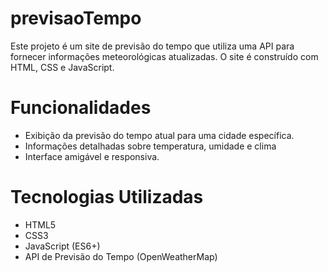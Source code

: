 # previsaoTempo
Este projeto é um site de previsão do tempo que utiliza uma API para fornecer informações meteorológicas atualizadas. O site é construído com HTML, CSS e JavaScript.

# Funcionalidades
* Exibição da previsão do tempo atual para uma cidade específica.
* Informações detalhadas sobre temperatura, umidade e clima
* Interface amigável e responsiva.
# Tecnologias Utilizadas
* HTML5
* CSS3
* JavaScript (ES6+)
* API de Previsão do Tempo (OpenWeatherMap)
